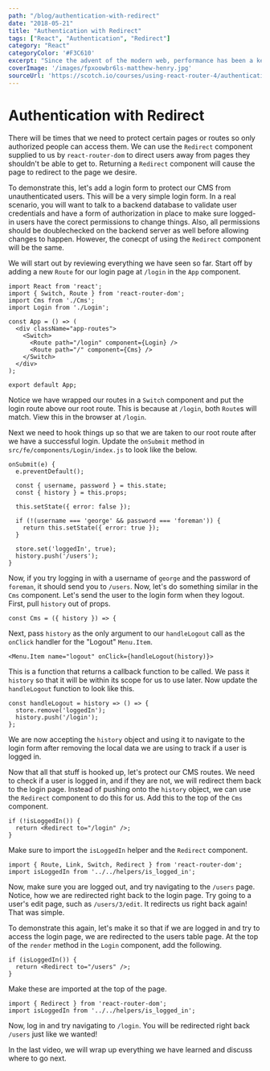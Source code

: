 ```yaml
---
path: "/blog/authentication-with-redirect"
date: "2018-05-21"
title: "Authentication with Redirect"
tags: ["React", "Authentication", "Redirect"]
category: "React"
categoryColor: '#F3C610'
excerpt: "Since the advent of the modern web, performance has been a key consideration when designing a website or a web app. When a website requires no server interaction whatsoever, what is hosted on the web is served to a user as is, this is referred to as a static site."
coverImage: '/images/fpxoowbr6ls-matthew-henry.jpg'
sourceUrl: 'https://scotch.io/courses/using-react-router-4/authentication-with-redirect'
---
```


Authentication with Redirect
============================

There will be times that we need to protect certain pages or routes so only authorized people can access them. We can use the `Redirect` component supplied to us by `react-router-dom` to direct users away from pages they shouldn't be able to get to. Returning a `Redirect` component will cause the page to redirect to the page we desire.

To demonstrate this, let's add a login form to protect our CMS from unauthenticated users. This will be a very simple login form. In a real scenario, you will want to talk to a backend database to validate user credentials and have a form of authorization in place to make sure logged-in users have the corect permissions to change things. Also, all permissions should be doublechecked on the backend server as well before allowing changes to happen. However, the conecpt of using the `Redirect` component will be the same.

We will start out by reviewing everything we have seen so far. Start off by adding a new `Route` for our login page at `/login` in the `App` component.

    import React from 'react';
    import { Switch, Route } from 'react-router-dom';
    import Cms from './Cms';
    import Login from './Login';

    const App = () => (
      <div className="app-routes">
        <Switch>
          <Route path="/login" component={Login} />
          <Route path="/" component={Cms} />
        </Switch>
      </div>
    );

    export default App;

Notice we have wrapped our routes in a `Switch` component and put the login route above our root route. This is because at `/login`, both `Route`s will match. View this in the browser at `/login`.

Next we need to hook things up so that we are taken to our root route after we have a successful login. Update the `onSubmit` method in `src/fe/components/Login/index.js` to look like the below.

    onSubmit(e) {
      e.preventDefault();

      const { username, password } = this.state;
      const { history } = this.props;

      this.setState({ error: false });

      if (!(username === 'george' && password === 'foreman')) {
        return this.setState({ error: true });
      }

      store.set('loggedIn', true);
      history.push('/users');
    }

Now, if you try logging in with a username of `george` and the password of `foreman`, it should send you to `/users`. Now, let's do something similar in the `Cms` component. Let's send the user to the login form when they logout. First, pull `history` out of props.

    const Cms = ({ history }) => {

Next, pass `history` as the only argument to our `handleLogout` call as the `onClick` handler for the "Logout" `Menu.Item`.

    <Menu.Item name="logout" onClick={handleLogout(history)}>

This is a function that returns a callback function to be called. We pass it `history` so that it will be within its scope for us to use later. Now update the `handleLogout` function to look like this.

    const handleLogout = history => () => {
      store.remove('loggedIn');
      history.push('/login');
    };

We are now accepting the `history` object and using it to navigate to the login form after removing the local data we are using to track if a user is logged in.

Now that all that stuff is hooked up, let's protect our CMS routes. We need to check if a user is logged in, and if they are not, we will redirect them back to the login page. Instead of pushing onto the `history` object, we can use the `Redirect` component to do this for us. Add this to the top of the `Cms` component.

    if (!isLoggedIn()) {
      return <Redirect to="/login" />;
    }

Make sure to import the `isLoggedIn` helper and the `Redirect` component.

    import { Route, Link, Switch, Redirect } from 'react-router-dom';
    import isLoggedIn from '../../helpers/is_logged_in';

Now, make sure you are logged out, and try navigating to the `/users` page. Notice, how we are redirected right back to the login page. Try going to a user's edit page, such as `/users/3/edit`. It redirects us right back again! That was simple.

To demonstrate this again, let's make it so that if we are logged in and try to access the login page, we are redirected to the users table page. At the top of the `render` method in the `Login` component, add the following.

    if (isLoggedIn()) {
      return <Redirect to="/users" />;
    }

Make these are imported at the top of the page.

    import { Redirect } from 'react-router-dom';
    import isLoggedIn from '../../helpers/is_logged_in';

Now, log in and try navigating to `/login`. You will be redirected right back `/users` just like we wanted!

In the last video, we will wrap up everything we have learned and discuss where to go next.
